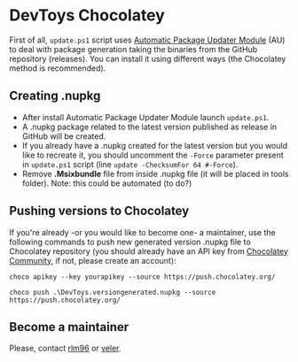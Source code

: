 # DevToys Chocolatey

First of all, ```update.ps1``` script uses [Automatic Package Updater Module](https://github.com/majkinetor/au) (AU) to deal with package generation taking the binaries from the GitHub repository (releases). You can install it using different ways (the Chocolatey method is recommended).

## Creating .nupkg

- After install Automatic Package Updater Module launch ```update.ps1```.
- A .nupkg package related to the latest version published as release in GitHub will be created.
- If you already have a .nupkg created for the latest version but you would like to recreate it, you should uncomment the ```-Force``` parameter present in ```update.ps1``` script (line ```update -ChecksumFor 64 #-Force```).
- Remove **.Msixbundle** file from inside .nupkg file (it will be placed in tools folder). Note: this could be automated (to do?)

## Pushing versions to Chocolatey

If you're already -or you would like to become one- a maintainer, use the following commands to push new generated version .nupkg file to Chocolatey repository (you should already have an API key from [Chocolatey Community](https://community.chocolatey.org/), if not, please create an account):

```choco apikey --key yourapikey --source https://push.chocolatey.org/```

```choco push .\DevToys.versiongenerated.nupkg --source https://push.chocolatey.org/```

## Become a maintainer

Please, contact [rlm96](https://github.com/rlm96) or [veler](https://github.com/veler/).